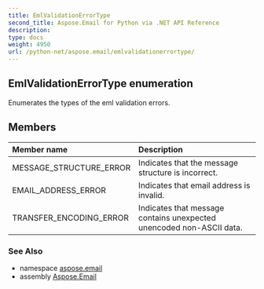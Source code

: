 ```yaml
---
title: EmlValidationErrorType
second_title: Aspose.Email for Python via .NET API Reference
description: 
type: docs
weight: 4950
url: /python-net/aspose.email/emlvalidationerrortype/
---
```


## EmlValidationErrorType enumeration

Enumerates the types of the eml validation errors.

## Members
| Member name | Description |
| :- | :- |
|MESSAGE_STRUCTURE_ERROR|Indicates that the message structure is incorrect.|
|EMAIL_ADDRESS_ERROR|Indicates that email address is invalid.|
|TRANSFER_ENCODING_ERROR|Indicates that message contains unexpected unencoded non-ASCII data.|

### See Also

* namespace [aspose.email](/email/python-net/aspose.email/)
* assembly [Aspose.Email](/email/python-net/)

